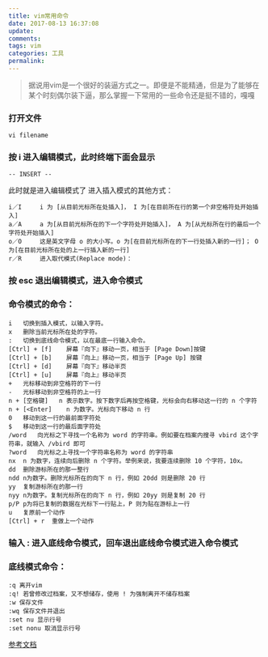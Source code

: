 ```yaml
---
title: vim常用命令
date: 2017-08-13 16:37:08
update:
comments:
tags: vim
categories: 工具
permalink:
---
```


>据说用vim是一个很好的装逼方式之一。即便是不能精通，但是为了能够在某个时刻偶尔装下逼，那么掌握一下常用的一些命令还是挺不错的，嘎嘎
<!--more-->

### 打开文件
```
vi filename
```

### 按 i 进入编辑模式，此时终端下面会显示
```
-- INSERT --
```
此时就是进入编辑模式了
进入插入模式的其他方式：

    i／I	    i 为 [从目前光标所在处插入]， I 为[在目前所在行的第一个非空格符处开始插入]
    a／A 	a 为[从目前光标所在的下一个字符处开始插入]， A 为[从光标所在行的最后一个字符处开始插入]
    o／O 	这是英文字母 o 的大小写。o 为[在目前光标所在的下一行处插入新的一行]； O 为[在目前光标所在处的上一行插入新的一行]
    r／R	    进入取代模式(Replace mode)：

### 按 esc 退出编辑模式，进入命令模式

### 命令模式的命令：
    i   切换到插入模式，以输入字符。
    x   删除当前光标所在处的字符。
    :   切换到底线命令模式，以在最底一行输入命令。
    [Ctrl] + [f]    屏幕『向下』移动一页，相当于 [Page Down]按键
    [Ctrl] + [b]	屏幕『向上』移动一页，相当于 [Page Up] 按键
    [Ctrl] + [d]	屏幕『向下』移动半页
    [Ctrl] + [u]	屏幕『向上』移动半页
    +	光标移动到非空格符的下一行
    -	光标移动到非空格符的上一行
    n + [空格键]   n 表示数字。按下数字后再按空格键，光标会向右移动这一行的 n 个字符
    n + [<Enter]    n 为数字。光标向下移动 n 行
    0   移动到这一行的最前面字符处
    $   移动到这一行的最后面字符处
    /word   向光标之下寻找一个名称为 word 的字符串。例如要在档案内搜寻 vbird 这个字符串，就输入 /vbird 即可
    ?word	向光标之上寻找一个字符串名称为 word 的字符串
    nx  n 为数字，连续向后删除 n 个字符。举例来说，我要连续删除 10 个字符，10x。
    dd  删除游标所在的那一整行
    ndd n为数字。删除光标所在的向下 n 行，例如 20dd 则是删除 20 行
    yy	复制游标所在的那一行
    nyy n为数字。复制光标所在的向下 n 行，例如 20yy 则是复制 20 行
    p/P p为将已复制的数据在光标下一行贴上，P 则为贴在游标上一行
    u   复原前一个动作
    [Ctrl] + r  重做上一个动作



### 输入 : 进入底线命令模式，回车退出底线命令模式进入命令模式
### 底线模式命令：
    :q 离开vim
    :q! 若曾修改过档案，又不想储存，使用 ! 为强制离开不储存档案
    :w 保存文件
    :wq 保存文件并退出
    :set nu 显示行号
    :set nonu 取消显示行号

[参考文档](http://www.runoob.com/linux/linux-vim.html)
